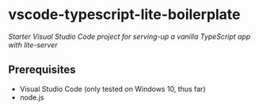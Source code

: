 # vscode-typescript-lite-boilerplate
*Starter Visual Studio Code project for serving-up a vanilla TypeScript app with lite-server*

## Prerequisites ##

- Visual Studio Code (only tested on Windows 10, thus far)
- node.js
